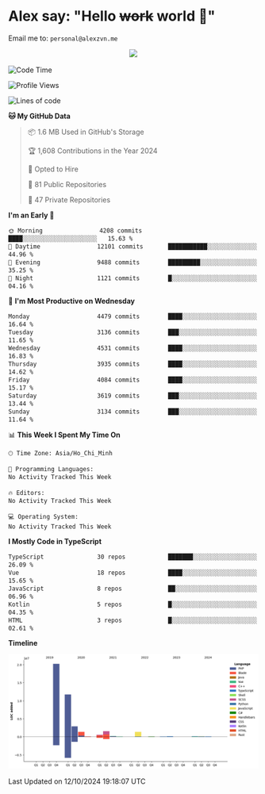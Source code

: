 # Alex say: "Hello ~~work~~ world 🐾"
Email me to: `personal@alexzvn.me`


<p align=center>
  <a href="https://skillicons.dev">
    <img src="https://skillicons.dev/icons?i=ts,js,php,nodejs,bun,vue,nuxt,react,svelte,tauri,laravel,rust,mongodb,docker,electron,redis,rabbitmq,tailwind,git,cloudflare,elysia,mysql,nginx,rollupjs,sentry,ubuntu,yarn,html,css,vite" />
  </a>
</p>

<!--START_SECTION:waka-->
![Code Time](http://img.shields.io/badge/Code%20Time-1%2C066%20hrs%2055%20mins-blue)

![Profile Views](http://img.shields.io/badge/Profile%20Views-0-blue)

![Lines of code](https://img.shields.io/badge/From%20Hello%20World%20I%27ve%20Written-40.6%20million%20lines%20of%20code-blue)

**🐱 My GitHub Data** 

> 📦 1.6 MB Used in GitHub's Storage 
 > 
> 🏆 1,608 Contributions in the Year 2024
 > 
> 💼 Opted to Hire
 > 
> 📜 81 Public Repositories 
 > 
> 🔑 47 Private Repositories 
 > 
**I'm an Early 🐤** 

```text
🌞 Morning                4208 commits        ████░░░░░░░░░░░░░░░░░░░░░   15.63 % 
🌆 Daytime                12101 commits       ███████████░░░░░░░░░░░░░░   44.96 % 
🌃 Evening                9488 commits        █████████░░░░░░░░░░░░░░░░   35.25 % 
🌙 Night                  1121 commits        █░░░░░░░░░░░░░░░░░░░░░░░░   04.16 % 
```
📅 **I'm Most Productive on Wednesday** 

```text
Monday                   4479 commits        ████░░░░░░░░░░░░░░░░░░░░░   16.64 % 
Tuesday                  3136 commits        ███░░░░░░░░░░░░░░░░░░░░░░   11.65 % 
Wednesday                4531 commits        ████░░░░░░░░░░░░░░░░░░░░░   16.83 % 
Thursday                 3935 commits        ████░░░░░░░░░░░░░░░░░░░░░   14.62 % 
Friday                   4084 commits        ████░░░░░░░░░░░░░░░░░░░░░   15.17 % 
Saturday                 3619 commits        ███░░░░░░░░░░░░░░░░░░░░░░   13.44 % 
Sunday                   3134 commits        ███░░░░░░░░░░░░░░░░░░░░░░   11.64 % 
```


📊 **This Week I Spent My Time On** 

```text
🕑︎ Time Zone: Asia/Ho_Chi_Minh

💬 Programming Languages: 
No Activity Tracked This Week

🔥 Editors: 
No Activity Tracked This Week

💻 Operating System: 
No Activity Tracked This Week
```

**I Mostly Code in TypeScript** 

```text
TypeScript               30 repos            ███████░░░░░░░░░░░░░░░░░░   26.09 % 
Vue                      18 repos            ████░░░░░░░░░░░░░░░░░░░░░   15.65 % 
JavaScript               8 repos             ██░░░░░░░░░░░░░░░░░░░░░░░   06.96 % 
Kotlin                   5 repos             █░░░░░░░░░░░░░░░░░░░░░░░░   04.35 % 
HTML                     3 repos             █░░░░░░░░░░░░░░░░░░░░░░░░   02.61 % 
```



**Timeline**

![Lines of Code chart](https://raw.githubusercontent.com/alexzvn/alexzvn/main/assets/bar_graph.png)


 Last Updated on 12/10/2024 19:18:07 UTC
<!--END_SECTION:waka-->
